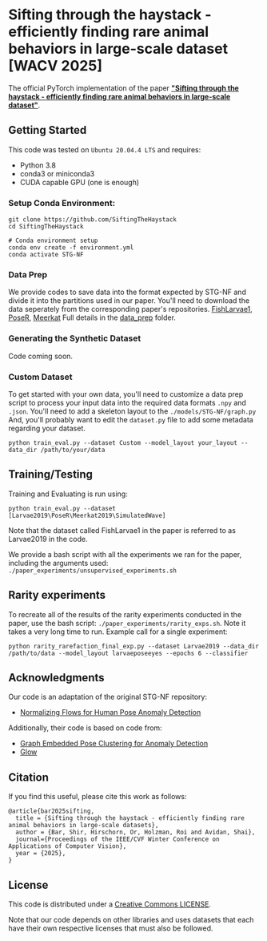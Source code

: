 # Sifting through the haystack - efficiently finding rare animal behaviors in large-scale dataset [WACV 2025]


The official PyTorch implementation of the paper [**"Sifting through the haystack - efficiently finding rare animal behaviors in large-scale dataset"**]().





## Getting Started

This code was tested on `Ubuntu 20.04.4 LTS` and requires:
* Python 3.8
* conda3 or miniconda3
* CUDA capable GPU (one is enough)

### Setup Conda Environment:
```
git clone https://github.com/SiftingTheHaystack
cd SiftingTheHaystack

# Conda environment setup
conda env create -f environment.yml
conda activate STG-NF
```
<!--
### Example of Dataset Directory Structure
```
.
├── PoseR
│   ├── metadata_csvs
│   └── training
│       ├── test
│       └── train
|           |──normal
|           └──abnormal
├── models
│   └── STG_NF
|   |   ├── graph.py
└── utils

```
-->
### Data Prep
We provide codes to save data into the format expected by STG-NF and divide it into the partitions used in our paper. 
You'll need to download the data seperately from the corresponding paper's repositories.
[FishLarvae1](), [PoseR](), [Meerkat]()
Full details in the [data_prep](data_prep/README.md) folder.

### Generating the Synthetic Dataset
Code coming soon.

### Custom Dataset
To get started with your own data, you'll need to customize a data prep script to process your input data into the required data formats `.npy` and `.json`.
You'll need to add a skeleton layout to the `./models/STG-NF/graph.py`
And, you'll probably want to edit the `dataset.py` file to add some metadata regarding your dataset. 

```
python train_eval.py --dataset Custom --model_layout your_layout --data_dir /path/to/your/data
```


## Training/Testing
Training and Evaluating is run using:
```
python train_eval.py --dataset [Larvae2019\PoseR\Meerkat2019\SimulatedWave]
```
Note that the dataset called FishLarvae1 in the paper is referred to as Larvae2019 in the code.

We provide a bash script with all the experiments we ran for the paper, including the arguments used: `./paper_experiments/unsupervised_experiments.sh`
<!---
Evaluation of our pretrained model can be done using:

FishLarvae1:
```
python train_eval.py --dataset Larvae2019 --model_layout larvaeposeeyes --seg_len 8 --checkpoint @@@checkpoints/ShanghaiTech_85_9.tar
```
PoseR:
```
python train_eval.py --dataset PoseR --model_layout poser --seg_len 8 --checkpoint @@checkpoints/UBnormal_unsupervised_71_8.tar 
```
Meerkat:
```
python train_eval.py --dataset Meerkat2019  --model_layout meerkat_connected --seg_len 8 --checkpoint @@checkpoints/UBnormal_supervised_79_2.tar
```
-->

## Rarity experiments
To recreate all of the results of the rarity experiments conducted in the paper, use the bash script: `./paper_experiments/rarity_exps.sh`. Note it takes a very long time to run.
Example call for a single experiment:

```
python rarity_rarefaction_final_exp.py --dataset Larvae2019 --data_dir /path/to/data --model_layout larvaeposeeyes --epochs 6 --classifier 
```

## Acknowledgments
Our code is an adaptation of the original STG-NF repository:
- [Normalizing Flows for Human Pose Anomaly Detection](https://github.com/orhir/STG-NF)

Additionally, their code is based on code from:
- [Graph Embedded Pose Clustering for Anomaly Detection](https://github.com/amirmk89/gepc)
- [Glow](https://github.com/y0ast/Glow-PyTorch)


## Citation
If you find this useful, please cite this work as follows:
```
@article{bar2025sifting,
  title = {Sifting through the haystack - efficiently finding rare animal behaviors in large-scale datasets},
  author = {Bar, Shir, Hirschorn, Or, Holzman, Roi and Avidan, Shai},
  journal={Proceedings of the IEEE/CVF Winter Conference on Applications of Computer Vision},
  year = {2025},
}
```
## License
This code is distributed under a [Creative Commons LICENSE](LICENSE).

Note that our code depends on other libraries and uses datasets that each have their own respective licenses that must also be followed.
